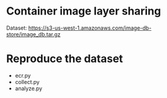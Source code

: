 # Container image layer sharing 

Dataset: https://s3-us-west-1.amazonaws.com/image-db-store/image_db.tar.gz

Reproduce the dataset
==

- ecr.py
- collect.py
- analyze.py